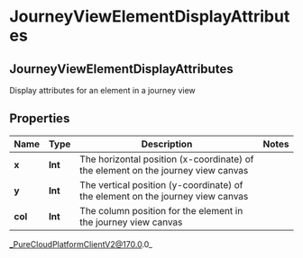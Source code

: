 # JourneyViewElementDisplayAttributes

## JourneyViewElementDisplayAttributes
Display attributes for an element in a journey view

## Properties

|Name | Type | Description | Notes|
|------------ | ------------- | ------------- | -------------|
| **x** | **Int** | The horizontal position (x-coordinate) of the element on the journey view canvas | |
| **y** | **Int** | The vertical position (y-coordinate) of the element on the journey view canvas | |
| **col** | **Int** | The column position for the element in the journey view canvas | |



_PureCloudPlatformClientV2@170.0.0_
